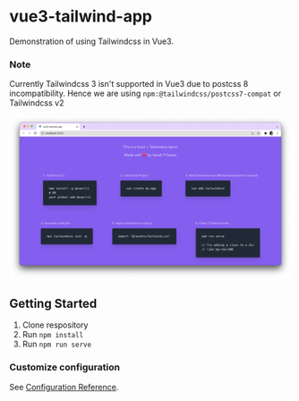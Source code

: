 # vue3-tailwind-app

Demonstration of using Tailwindcss in Vue3.

### Note
 Currently Tailwindcss 3 isn't supported in Vue3 due to postcss 8 incompatibility. Hence we are using `npm:@tailwindcss/postcss7-compat` or Tailwindcss v2

<img src="./res/s1.png"/>

## Getting Started

1. Clone respository
2. Run `npm install`
3. Run `npm run serve`

### Customize configuration
See [Configuration Reference](https://cli.vuejs.org/config/).
